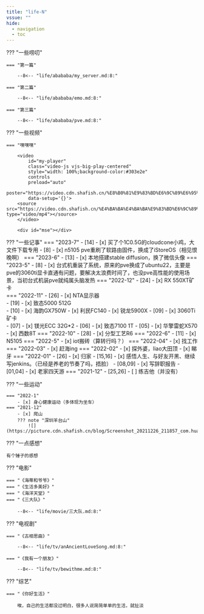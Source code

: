```yaml
---
title: "life-N"
vssue: ""
hide:
  - navigation
  - toc
---
```


??? "一些唠叨"

    === "第一篇"

        --8<-- "life/abababa/my_server.md:8:"

    === "第二篇"

        --8<-- "life/abababa/emo.md:8:"

    === "第三篇"

        --8<-- "life/abababa/pve.md:8:"


??? "一些视频"

    === "嘿嘿嘿"

        <video
            id="my-player"
            class="video-js vjs-big-play-centered"
            style="width: 100%;background-color:#303e2e"
            controls
            preload="auto"
            poster="https://video.cdn.shafish.cn/%E8%B0%81%E9%83%BD%E6%9C%89%E6%95%85%E4%BA%8B.png"
            data-setup='{}'>
        <source src="https://video.cdn.shafish.cn/%E4%BA%BA%E4%BA%BA%E9%83%BD%E6%9C%89%E7%BC%98%E7%94%B1.mp4" type="video/mp4"></source>
        </video>

        <div id="mse"></div>

??? "一些记事"
    === "2023-7"
        - [14] 
            - [x] 买了个1C0.5G的cloudcone小鸡，大文件下载专用
        - [8] 
            - [x] n5105 pve重刷了软路由固件，换成了iStoreOS（相见恨晚啊）
    === "2023-6"
        - [13]
            - [x] 本地搭建stable diffusion，换了微信头像
    === "2023-5"
        - [8] 
            - [x] 台式机重装了系统，原来的pve换成了ubuntu22，主要是pve的3060ti显卡直通有问题，要解决太浪费时间了，也没pve高性能的使用场景，当初台式机装pve就纯属头脑发热
    === "2022-12"
        - [24]
            - [x] RX 550XT矿卡  
    === "2022-11"
        - [26]
            - [x] NTA显示器      
        - [19] 
            - [x] 致态5000 512G  
        - [10] 
            - [x] 海韵GX750W
            - [x] 利民FC140
            - [x] 锐龙5900X
        - [09] 
            - [x] 3060Ti矿卡    
        - [07] 
            - [x] 镁光ECC 32G*2
        - [06] 
            - [x] 致态7100 1T
        - [05] 
            - [x] 华擎雷蛇X570
            - [x] 西数8T
    === "2022-10"
        - [28]
            - [x] 分型工艺R6
    === "2022-6"
        - [11]
            - [x] N5105
    === "2022-5"
        - [x] iot搬砖（算转行吗？）
    === "2022-04"
        - [x] 找工作
    === "2022-03"
        - [x] 赶海ing
    === "2022-02"
        - [x] 探外婆，liao大田顶
        - [x] 睇牙
    === "2022-01"
        - [26]
            - [x] 归家
        - [15,16]
            - [x] 感悟人生、与好友开黑、继续写jenkins。（已经是养老的节奏了吗，捂脸）
        - [08,09]
            - [x] 写辞职报告
        - [01,04]
            - [x] 老家四天游
    === "2021-12"
        - [25,26]
            - [ ] 练吉他（并没有）

??? "一些运动"

    === "2022-1"
        - [x] 身心健康运动（多体现为坐车）
    === "2021-12"
        - [x] 爬山
        ??? note "深圳羊台山"
            ![](https://picture.cdn.shafish.cn/blog/Screenshot_20211226_211857_com.huawei.health.jpg)        

??? "一点感想"

    有个锤子的感想

??? "电影"

    === "《海蒂和爷爷》"
    === "《生活多美好》"
    === "《海洋天堂》"
    === "《三大队》"

        --8<-- "life/movie/三大队.md:8:"

??? "电视剧"

    === "《古相思曲》"

        --8<-- "life/tv/anAncientLoveSong.md:8:"

    === "《我有一个朋友》"

        --8<-- "life/tv/bewithme.md:8:"

??? "综艺"

    === "《你好生活》"        

        唉，自己的生活都没过明白，很多人说简简单单的生活，就扯淡